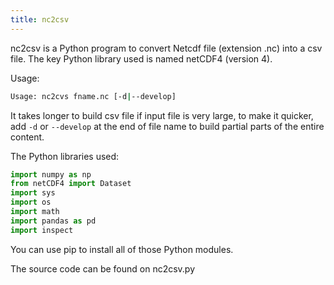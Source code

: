 ```yaml
---
title: nc2csv
---
```


nc2csv is a Python program to convert Netcdf file (extension .nc) into a csv file. The key Python library used is named netCDF4 (version 4).

Usage:
```bash
Usage: nc2cvs fname.nc [-d|--develop]

```
It takes longer to build csv file if input file is very large, to make it quicker, add `-d` or `--develop` at the end of file name to build partial parts of the entire content.

The Python libraries used:
```python
import numpy as np
from netCDF4 import Dataset
import sys
import os
import math
import pandas as pd
import inspect
```

You can use pip to install all of those Python modules.

The source code can be found on nc2csv.py

